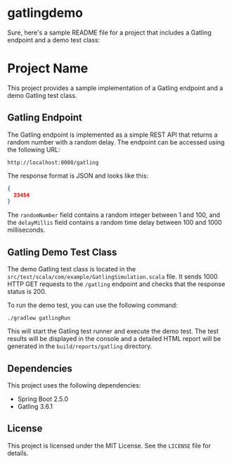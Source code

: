 # gatlingdemo
Sure, here's a sample README file for a project that includes a Gatling endpoint and a demo test class:

# Project Name

This project provides a sample implementation of a Gatling endpoint and a demo Gatling test class.

## Gatling Endpoint

The Gatling endpoint is implemented as a simple REST API that returns a random number with a random delay. The endpoint can be accessed using the following URL:

```
http://localhost:8080/gatling
```

The response format is JSON and looks like this:

```json
{
  23454
}
```

The `randomNumber` field contains a random integer between 1 and 100, and the `delayMillis` field contains a random time delay between 100 and 1000 milliseconds.

## Gatling Demo Test Class

The demo Gatling test class is located in the `src/test/scala/com/example/GatlingSimulation.scala` file. It sends 1000 HTTP GET requests to the `/gatling` endpoint and checks that the response status is 200.

To run the demo test, you can use the following command:

```
./gradlew gatlingRun
```

This will start the Gatling test runner and execute the demo test. The test results will be displayed in the console and a detailed HTML report will be generated in the `build/reports/gatling` directory.

## Dependencies

This project uses the following dependencies:

- Spring Boot 2.5.0
- Gatling 3.6.1

## License

This project is licensed under the MIT License. See the `LICENSE` file for details.
